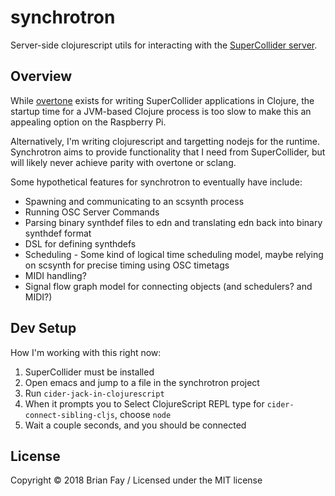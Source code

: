 # synchrotron

Server-side clojurescript utils for interacting with the [SuperCollider server](https://supercollider.github.io/).

## Overview

While [overtone](http://overtone.github.io/) exists for writing SuperCollider applications in Clojure, the startup time for a JVM-based Clojure process is too slow to make this an appealing option on the Raspberry Pi.

Alternatively, I'm writing clojurescript and targetting nodejs for the runtime. Synchrotron aims to provide functionality that I need from SuperCollider, but will likely never achieve parity with overtone or sclang.

Some hypothetical features for synchrotron to eventually have include:
* Spawning and communicating to an scsynth process
* Running OSC Server Commands
* Parsing binary synthdef files to edn and translating edn back into binary synthdef format
* DSL for defining synthdefs
* Scheduling - Some kind of logical time scheduling model, maybe relying on scsynth for precise timing using OSC timetags 
* MIDI handling?
* Signal flow graph model for connecting objects (and schedulers? and MIDI?)

## Dev Setup

How I'm working with this right now:

1. SuperCollider must be installed
2. Open emacs and jump to a file in the synchrotron project
3. Run `cider-jack-in-clojurescript`
4. When it prompts you to Select ClojureScript REPL type for `cider-connect-sibling-cljs`, choose `node`
5. Wait a couple seconds, and you should be connected

## License

Copyright © 2018 Brian Fay / Licensed under the MIT license
